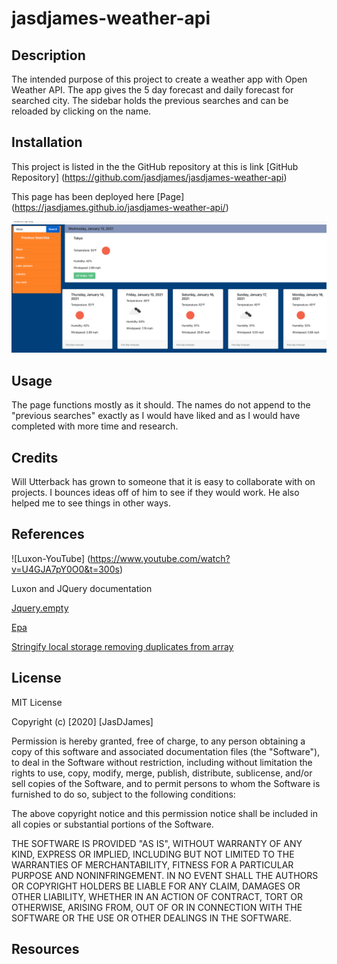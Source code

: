 # jasdjames-weather-api
## Description
The intended purpose of this project to create a weather app with Open Weather API. The app gives the 5 day forecast and daily forecast for searched city. The sidebar holds the previous searches and can be reloaded by clicking on the name. 

## Installation
This project is listed in the the GitHub repository at this is link [GitHub Repository] (https://github.com/jasdjames/jasdjames-weather-api)


This page has been deployed here [Page] (https://jasdjames.github.io/jasdjames-weather-api/)

![Photo](assets/images/weather.png) 

## Usage
The page functions mostly as it should. The names do not append to the "previous searches" exactly as I would have liked and as I would have completed with more time and research. 


## Credits
 Will Utterback has grown to someone that it is easy to collaborate with on projects. I bounces ideas off of him to see if they would work. He also helped me to see things in other ways. 

## References

![Luxon-YouTube] (https://www.youtube.com/watch?v=U4GJA7pY0O0&t=300s)

Luxon and JQuery documentation 



[Jquery.empty](https://api.jquery.com/empty/)

[Epa](https://www.epa.gov/sunsafety/uv-index-1)

[Stringify local storage ](https://stackoverflow.com/questions/17745292/how-to-retrieve-all-localstorage-items-without-knowing-the-keys-in-advance)
[removing duplicates from array ](https://stackoverflow.com/questions/9229645/remove-duplicate-values-from-js-array)
## License
MIT License

Copyright (c) [2020] [JasDJames]

Permission is hereby granted, free of charge, to any person obtaining a copy of this software and associated documentation files (the "Software"), to deal in the Software without restriction, including without limitation the rights to use, copy, modify, merge, publish, distribute, sublicense, and/or sell copies of the Software, and to permit persons to whom the Software is furnished to do so, subject to the following conditions:

The above copyright notice and this permission notice shall be included in all copies or substantial portions of the Software.

THE SOFTWARE IS PROVIDED "AS IS", WITHOUT WARRANTY OF ANY KIND, EXPRESS OR IMPLIED, INCLUDING BUT NOT LIMITED TO THE WARRANTIES OF MERCHANTABILITY, FITNESS FOR A PARTICULAR PURPOSE AND NONINFRINGEMENT. IN NO EVENT SHALL THE AUTHORS OR COPYRIGHT HOLDERS BE LIABLE FOR ANY CLAIM, DAMAGES OR OTHER LIABILITY, WHETHER IN AN ACTION OF CONTRACT, TORT OR OTHERWISE, ARISING FROM, OUT OF OR IN CONNECTION WITH THE SOFTWARE OR THE USE OR OTHER DEALINGS IN THE SOFTWARE.
## Resources 
